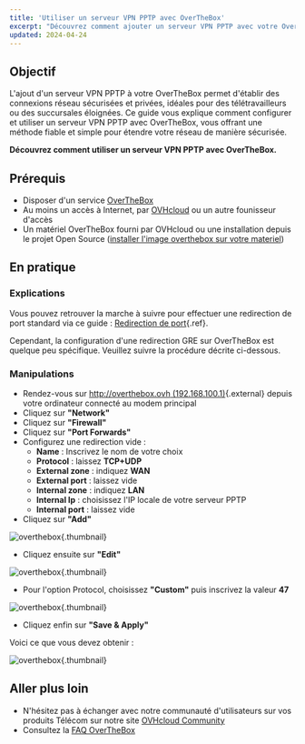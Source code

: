 ```yaml
---
title: 'Utiliser un serveur VPN PPTP avec OverTheBox'
excerpt: "Découvrez comment ajouter un serveur VPN PPTP avec votre OverTheBox pour protéger et configurer vos connexions"
updated: 2024-04-24
---
```


## Objectif

L'ajout d'un serveur VPN PPTP à votre OverTheBox permet d'établir des connexions réseau sécurisées et privées, idéales pour des télétravailleurs ou des succursales éloignées. Ce guide vous explique comment configurer et utiliser un serveur VPN PPTP avec OverTheBox, vous offrant une méthode fiable et simple pour étendre votre réseau de manière sécurisée.

**Découvrez comment utiliser un serveur VPN PPTP avec OverTheBox.**

## Prérequis

- Disposer d'un service [OverTheBox](https://www.ovhtelecom.fr/overthebox/)
- Au moins un accès à Internet, par [OVHcloud](https://www.ovhtelecom.fr/offre-internet/) ou un autre founisseur d'accès
- Un matériel OverTheBox fourni par OVHcloud ou une installation depuis le projet Open Source ([installer l'image overthebox sur votre materiel](/pages/web_cloud/internet/overthebox/advanced_installer_limage_overthebox_sur_votre_materiel))

## En pratique

### Explications

Vous pouvez retrouver la marche à suivre pour effectuer une redirection de port standard via ce guide : [Redirection de port](/pages/web_cloud/internet/overthebox/middle_redirection_de_port){.ref}.

Cependant, la configuration d'une redirection GRE sur OverTheBox est quelque peu spécifique. Veuillez suivre la procédure décrite ci-dessous.

### Manipulations

- Rendez-vous sur [http://overthebox.ovh (192.168.100.1)](http://overthebox.ovh){.external} depuis votre ordinateur connecté au modem principal
- Cliquez sur **"Network"**
- Cliquez sur **"Firewall"**
- Cliquez sur **"Port Forwards"**
- Configurez une redirection vide :
    - **Name** : Inscrivez le nom de votre choix
    - **Protocol** : laissez **TCP+UDP**
    - **External zone** : indiquez **WAN**
    - **External port** : laissez vide
    - **Internal zone** : indiquez **LAN**
    - **Internal Ip** : choisissez l'IP locale de votre serveur PPTP
    - **Internal port** : laissez vide
- Cliquez sur **"Add"**

![overthebox](images/Forward1.png){.thumbnail}

- Cliquez ensuite sur **"Edit"**

![overthebox](images/Forward2.png){.thumbnail}

- Pour l'option Protocol, choisissez **"Custom"** puis inscrivez la valeur **47**

![overthebox](images/Forward3.png){.thumbnail}

- Cliquez enfin sur **"Save & Apply"**

Voici ce que vous devez obtenir :

![overthebox](images/Forward4.png){.thumbnail}

## Aller plus loin

- N'hésitez pas à échanger avec notre communauté d'utilisateurs sur vos produits Télécom sur notre site [OVHcloud Community](https://community.ovh.com/c/telecom)
- Consultez la [FAQ OverTheBox](/pages/web_cloud/internet/overthebox/install_faq)